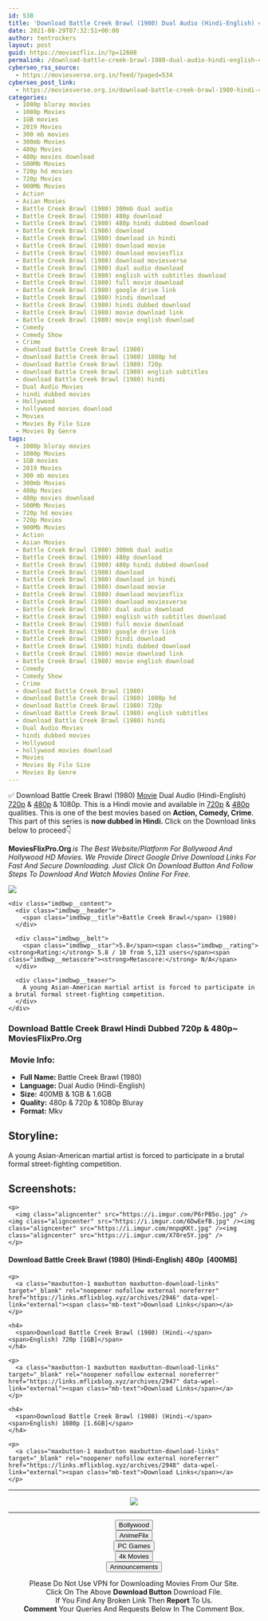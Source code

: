 ```yaml
---
id: 538
title: 'Download Battle Creek Brawl (1980) Dual Audio (Hindi-English) 480p [400MB] || 720p [900MB] || 1080p [1.6GB]'
date: 2021-08-29T07:32:51+00:00
author: tentrockers
layout: post
guid: https://moviezflix.in/?p=12608
permalink: /download-battle-creek-brawl-1980-dual-audio-hindi-english-480p-400mb-720p-900mb-1080p-1-6gb/
cyberseo_rss_source:
  - https://moviesverse.org.in/feed/?paged=534
cyberseo_post_link:
  - https://moviesverse.org.in/download-battle-creek-brawl-1980-hindi-480p-720p-1080p/
categories:
  - 1080p bluray movies
  - 1080p Movies
  - 1GB movies
  - 2019 Movies
  - 300 mb movies
  - 300mb Movies
  - 480p Movies
  - 480p movies download
  - 500Mb Movies
  - 720p hd movies
  - 720p Movies
  - 900Mb Movies
  - Action
  - Asian Movies
  - Battle Creek Brawl (1980) 300mb dual audio
  - Battle Creek Brawl (1980) 480p download
  - Battle Creek Brawl (1980) 480p hindi dubbed download
  - Battle Creek Brawl (1980) download
  - Battle Creek Brawl (1980) download in hindi
  - Battle Creek Brawl (1980) download movie
  - Battle Creek Brawl (1980) download moviesflix
  - Battle Creek Brawl (1980) download moviesverse
  - Battle Creek Brawl (1980) dual audio download
  - Battle Creek Brawl (1980) english with subtitles download
  - Battle Creek Brawl (1980) full movie download
  - Battle Creek Brawl (1980) google drive link
  - Battle Creek Brawl (1980) hindi download
  - Battle Creek Brawl (1980) hindi dubbed download
  - Battle Creek Brawl (1980) movie download link
  - Battle Creek Brawl (1980) movie english download
  - Comedy
  - Comedy Show
  - Crime
  - download Battle Creek Brawl (1980)
  - download Battle Creek Brawl (1980) 1080p hd
  - download Battle Creek Brawl (1980) 720p
  - download Battle Creek Brawl (1980) english subtitles
  - download Battle Creek Brawl (1980) hindi
  - Dual Audio Movies
  - hindi dubbed movies
  - Hollywood
  - hollywood movies download
  - Movies
  - Movies By File Size
  - Movies By Genre
tags:
  - 1080p bluray movies
  - 1080p Movies
  - 1GB movies
  - 2019 Movies
  - 300 mb movies
  - 300mb Movies
  - 480p Movies
  - 480p movies download
  - 500Mb Movies
  - 720p hd movies
  - 720p Movies
  - 900Mb Movies
  - Action
  - Asian Movies
  - Battle Creek Brawl (1980) 300mb dual audio
  - Battle Creek Brawl (1980) 480p download
  - Battle Creek Brawl (1980) 480p hindi dubbed download
  - Battle Creek Brawl (1980) download
  - Battle Creek Brawl (1980) download in hindi
  - Battle Creek Brawl (1980) download movie
  - Battle Creek Brawl (1980) download moviesflix
  - Battle Creek Brawl (1980) download moviesverse
  - Battle Creek Brawl (1980) dual audio download
  - Battle Creek Brawl (1980) english with subtitles download
  - Battle Creek Brawl (1980) full movie download
  - Battle Creek Brawl (1980) google drive link
  - Battle Creek Brawl (1980) hindi download
  - Battle Creek Brawl (1980) hindi dubbed download
  - Battle Creek Brawl (1980) movie download link
  - Battle Creek Brawl (1980) movie english download
  - Comedy
  - Comedy Show
  - Crime
  - download Battle Creek Brawl (1980)
  - download Battle Creek Brawl (1980) 1080p hd
  - download Battle Creek Brawl (1980) 720p
  - download Battle Creek Brawl (1980) english subtitles
  - download Battle Creek Brawl (1980) hindi
  - Dual Audio Movies
  - hindi dubbed movies
  - Hollywood
  - hollywood movies download
  - Movies
  - Movies By File Size
  - Movies By Genre
---
```

<div class="thecontent clearfix">
  <p>
    ✅ Download Battle Creek Brawl (1980) <a href="https://moviesverse.org.in/category/movies/" data-wpel-link="internal">Movie</a> Dual Audio (Hindi-English) <a href="https://moviesverse.org.in/720p-movies/" data-wpel-link="internal">720p</a>&nbsp;&&nbsp;<a href="https://moviesverse.org.in/480p-movies/" data-wpel-link="internal">480p</a> & 1080p. This is a Hindi movie and available in <a href="https://moviesverse.org.in/720p-movies/" data-wpel-link="internal">720p</a>&nbsp;&&nbsp;<a href="https://moviesverse.org.in/480p-movies/" data-wpel-link="internal">480p</a> qualities. This is one of the best movies based on <strong>Action, Comedy, Crime</strong>. This part of this series is <strong>now dubbed in <span>Hindi.&nbsp;</span></strong><span>Click on the Download links below to proceed👇</span>
  </p>
  
  <p>
    <strong><span>MoviesFlixPro.Org&nbsp;</span></strong><em>is The Best Website/Platform For Bollywood And Hollywood HD Movies. We Provide Direct Google Drive Download Links For Fast And Secure Downloading. Just Click On Download Button And Follow Steps To&nbsp;Download And Watch Movies Online For Free.</em>
  </p>
  
  <div class="imdbwp imdbwp--movie dark">
    <div class="imdbwp__thumb">
      <a class="imdbwp__link" target="_blank" title="Battle Creek Brawl" href="https://www.imdb.com/title/tt0080436/" rel="nofollow external noopener noreferrer" data-wpel-link="external"><img class="imdbwp__img" src="https://m.media-amazon.com/images/M/MV5BM2YzMDIyMGMtZTgxNi00NjVmLWE1ZmEtY2IxODY1NDFmNDFkXkEyXkFqcGdeQXVyMjQwMjk0NjI@._V1_SX300.jpg" /></a>
    </div>
    
    <div class="imdbwp__content">
      <div class="imdbwp__header">
        <span class="imdbwp__title">Battle Creek Brawl</span> (1980)
      </div>
      
      <div class="imdbwp__belt">
        <span class="imdbwp__star">5.8</span><span class="imdbwp__rating"><strong>Rating:</strong> 5.8 / 10 from 5,123 users</span><span class="imdbwp__metascore"><strong>Metascore:</strong> N/A</span>
      </div>
      
      <div class="imdbwp__teaser">
        A young Asian-American martial artist is forced to participate in a brutal formal street-fighting competition.
      </div>
    </div>
  </div>
  
  <h3>
    <span>Download Battle Creek Brawl Hindi Dubbed 720p & 480p~ MoviesFlixPro.Org</span>
  </h3>
  
  <h3>
    <span>&nbsp;Movie Info:&nbsp;</span>
  </h3>
  
  <ul>
    <li>
      <strong>Full Name: </strong>Battle Creek Brawl (1980)
    </li>
    <li>
      <strong>Language:</strong> Dual Audio (Hindi-English)
    </li>
    <li>
      <strong>Size:</strong> 400MB & 1GB & 1.6GB
    </li>
    <li>
      <strong>Quality:</strong> 480p & 720p & 1080p Bluray
    </li>
    <li>
      <strong>Format:</strong>&nbsp;Mkv
    </li>
  </ul>
  
  <h2>
    <span>Storyline:</span>
  </h2>
  
  <div class="summary_text">
    A young Asian-American martial artist is forced to participate in a brutal formal street-fighting competition.
  </div>
  
  <div class="summary_text">
    <h2>
      <span>Screenshots:</span>
    </h2>
    
    <p>
      <img class="aligncenter" src="https://i.imgur.com/P6rPB5o.jpg" /><img class="aligncenter" src="https://i.imgur.com/6DwEefB.jpg" /><img class="aligncenter" src="https://i.imgur.com/mnpqKKt.jpg" /><img class="aligncenter" src="https://i.imgur.com/X70re5Y.jpg" />
    </p>
  </div>
  
  <div class="inline canwrap">
    <h4>
      <span>Download Battle Creek Brawl (1980) (Hindi-English) </span><span>480p&nbsp; [400MB]</span>
    </h4>
    
    <p>
      <a class="maxbutton-1 maxbutton maxbutton-download-links" target="_blank" rel="noopener nofollow external noreferrer" href="https://links.mflixblog.xyz/archives/2946" data-wpel-link="external"><span class="mb-text">Download Links</span></a>
    </p>
    
    <h4>
      <span>Download Battle Creek Brawl (1980) (Hindi-</span><span>English) 720p [1GB]</span>
    </h4>
    
    <p>
      <a class="maxbutton-1 maxbutton maxbutton-download-links" target="_blank" rel="noopener nofollow external noreferrer" href="https://links.mflixblog.xyz/archives/2947" data-wpel-link="external"><span class="mb-text">Download Links</span></a>
    </p>
    
    <h4>
      <span>Download Battle Creek Brawl (1980) (Hindi-</span><span>English) 1080p [1.6GB]</span>
    </h4>
    
    <p>
      <a class="maxbutton-1 maxbutton maxbutton-download-links" target="_blank" rel="noopener nofollow external noreferrer" href="https://links.mflixblog.xyz/archives/2948" data-wpel-link="external"><span class="mb-text">Download Links</span></a>
    </p>
  </div>
</div>

<center>
  </p> 
  
  <hr />
  
  <p>
    <a href="http://gdrivepro.xyz/join.php" data-wpel-link="external" target="_blank" rel="nofollow external noopener noreferrer"><img src="https://i.imgur.com/FhMdWdW.png" /></a>
  </p>
  
  <hr />
  
  <p>
    <a href="https://dogemovies.xyz" target="_blank" data-wpel-link="external" rel="nofollow external noopener noreferrer"><button class="button button5">Bollywood</button></a><br /> <a href="https://animeflix.in" target="_blank" data-wpel-link="external" rel="nofollow external noopener noreferrer"><button class="button button5">AnimeFlix</button></a><br /> <a href="https://gamesflix.net/" target="_blank" data-wpel-link="external" rel="nofollow external noopener noreferrer"><button class="button button5">PC Games</button></a><br /> <a href="https://uhdmovies.in" target="_blank" data-wpel-link="external" rel="nofollow external noopener noreferrer"><button class="button button5">4k Movies</button></a><br /> <a href="https://moviesverse.org.in/announcements/" target="_blank" data-wpel-link="internal" rel="noopener"><button class="button button5">Announcements</button></a>
  </p>
  
  <div class="alert alert-danger">
    Please Do Not Use VPN for Downloading Movies From Our Site.
  </div>
  
  <div class="alert alert-success">
    Click On The Above <strong>Download Button</strong> Download File.
  </div>
  
  <div class="alert alert-warning">
    If You Find Any Broken Link Then <strong>Report</strong> To Us.
  </div>
  
  <div class="alert alert-info">
    <strong>Comment</strong> Your Queries And Requests Below In The Comment Box.
  </div>
  
  <p>
    </center>
  </p>